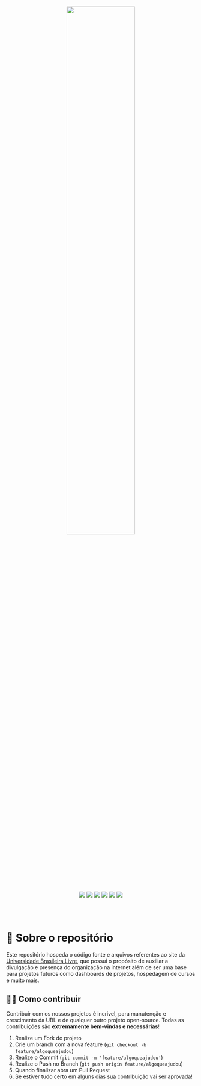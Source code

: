 
<br>

<p align="center">
    <img src="https://raw.githubusercontent.com/Universidade-Livre/universidade-livre.github.io/main/docs/imgs/bannerubl.png" width="60%">
    <p align="center">
<a><img src="https://img.shields.io/badge/HTML5-E34F26?style=for-the-badge&logo=html5&logoColor=white"></a>
<a><img src="https://img.shields.io/badge/CSS3-1572B6?style=for-the-badge&logo=css3&logoColor=white"></a>
<a><img src="https://img.shields.io/badge/npm-CB3837?style=for-the-badge&logo=npm&logoColor=white"></a>
<a><img src="https://img.shields.io/badge/Node.js-339933?style=for-the-badge&logo=nodedotjs&logoColor=white"></a>
<a><img src="https://img.shields.io/badge/JavaScript-323330?style=for-the-badge&logo=javascript&logoColor=F7DF1E"></a>
<a><img src="https://img.shields.io/badge/Tailwind_CSS-38B2AC?style=for-the-badge&logo=tailwind-css&logoColor=white"></a>
</p>
</p>

<br>
<br>

# 👋 Sobre o repositório
<p>Este repositório hospeda o código fonte e arquivos referentes ao site da <a href="https://github.com/Universidade-Livre">Universidade Brasileira Livre</a>, que possui o propósito de auxiliar a divulgação e presença do organização na internet além de ser uma base para projetos futuros como dashboards de projetos, hospedagem de cursos e muito mais.</p> 



## 👨‍💻 Como contribuir
<p></p>

Contribuir com os nossos projetos é incrivel, para manutenção e crescimento da UBL e de qualquer outro projeto open-source. Todas as contribuições
são **extremamente bem-vindas e necessárias**!

1. Realize um Fork do projeto
2. Crie um branch com a nova feature (`git checkout -b feature/algoqueajudou`)
3. Realize o Commit (`git commit -m 'feature/algoqueajudou'`)
4. Realize o Push no Branch (`git push origin feature/algoqueajudou`)
5. Quando finalizar abra um Pull Request
6. Se estiver tudo certo em alguns dias sua contribuição vai ser aprovada!
<br />


